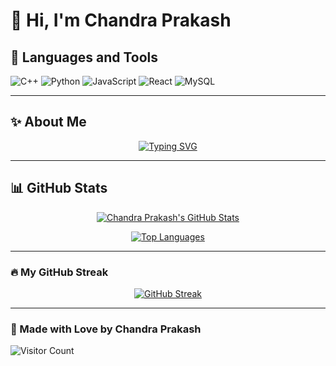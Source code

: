 # 👋 Hi, I'm Chandra Prakash
<!-- This section uses dynamic badges for your languages and tools. -->

## 🚀 Languages and Tools
![C++](https://img.shields.io/badge/C++-00599C?style=for-the-badge&logo=c%2B%2B&logoColor=white)
![Python](https://img.shields.io/badge/Python-3776AB?style=for-the-badge&logo=python&logoColor=white)
![JavaScript](https://img.shields.io/badge/JavaScript-F7DF1E?style=for-the-badge&logo=javascript&logoColor=black)
![React](https://img.shields.io/badge/React-20232A?style=for-the-badge&logo=react&logoColor=61DAFB)
![MySQL](https://img.shields.io/badge/MySQL-4479A1?style=for-the-badge&logo=mysql&logoColor=white)

---

## ✨ About Me
<!-- This is a fun, animated typing effect for your profile tagline. -->
<p align="center">
  <a href="https://github.com/ChandraPrakashRai">
    <img src="https://readme-typing-svg.herokuapp.com?font=Fira+Code&size=20&pause=1000&color=61DAFB&center=true&vCenter=true&width=435&lines=💡+Passionate+about+Web+Development+%26+DSA;📚+Currently+learning+React+%26+System+Design;🌱+Exploring+AI+tools+for+productivity" alt="Typing SVG">
  </a>
</p>

---

<!-- This section shows your GitHub stats with a more eye-catching theme. -->
## 📊 GitHub Stats
<p align="center">
    <a href="https://github.com/ChandraPrakashRai">
        <img src="https://github-readme-stats.vercel.app/api?username=ChandraPrakashRai&show_icons=true&theme=tokyonight&hide_rank=false" alt="Chandra Prakash's GitHub Stats" />
    </a>
</p>

<!-- This widget shows your coding activity via WakaTime. You need to link your WakaTime account to your GitHub to display this. -->
<p align="center">
    <a href="https://github.com/ChandraPrakashRai">
        <img src="https://github-readme-stats.vercel.app/api/top-langs/?username=ChandraPrakashRai&layout=compact&langs_count=10&theme=tokyonight" alt="Top Languages" />
    </a>
</p>

---

<!-- These are animated GitHub streak trophies. -->
### 🔥 My GitHub Streak
<p align="center">
    <a href="https://github.com/ChandraPrakashRai">
        <img src="https://github-readme-streak-stats.herokuapp.com/?user=ChandraPrakashRai&theme=dark" alt="GitHub Streak" />
    </a>
</p>

---

<!-- This is a simple visitor counter badge. -->
### 💖 Made with Love by Chandra Prakash

![Visitor Count](https://profile-counter.glitch.me/ChandraPrakashRai/count.svg)
